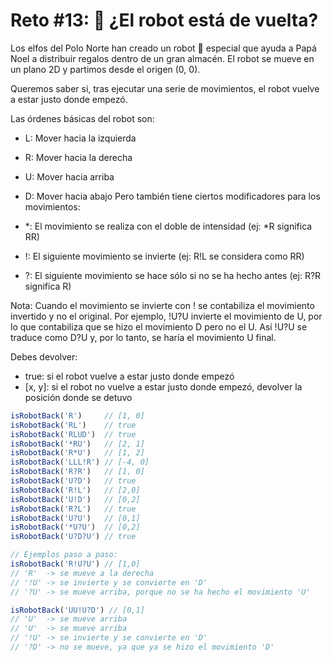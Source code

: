 # Reto #13: 🤖 ¿El robot está de vuelta?

Los elfos del Polo Norte han creado un robot 🤖 especial que ayuda a Papá Noel a distribuir regalos dentro de un gran almacén. El robot se mueve en un plano 2D y partimos desde el origen (0, 0).

Queremos saber si, tras ejecutar una serie de movimientos, el robot vuelve a estar justo donde empezó.

Las órdenes básicas del robot son:

- L: Mover hacia la izquierda
- R: Mover hacia la derecha
- U: Mover hacia arriba
- D: Mover hacia abajo
Pero también tiene ciertos modificadores para los movimientos:

- *: El movimiento se realiza con el doble de intensidad (ej: *R significa RR)
- !: El siguiente movimiento se invierte (ej: R!L se considera como RR)
- ?: El siguiente movimiento se hace sólo si no se ha hecho antes (ej: R?R significa R)
  
Nota: Cuando el movimiento se invierte con ! se contabiliza el movimiento invertido y no el original. Por ejemplo, !U?U invierte el movimiento de U, por lo que contabiliza que se hizo el movimiento D pero no el U. Así !U?U se traduce como D?U y, por lo tanto, se haría el movimiento U final.

Debes devolver:

- true: si el robot vuelve a estar justo donde empezó
- [x, y]: si el robot no vuelve a estar justo donde empezó, devolver la posición donde se detuvo

```js
isRobotBack('R')     // [1, 0]
isRobotBack('RL')    // true
isRobotBack('RLUD')  // true
isRobotBack('*RU')   // [2, 1]
isRobotBack('R*U')   // [1, 2]
isRobotBack('LLL!R') // [-4, 0]
isRobotBack('R?R')   // [1, 0]
isRobotBack('U?D')   // true
isRobotBack('R!L')   // [2,0]
isRobotBack('U!D')   // [0,2]
isRobotBack('R?L')   // true
isRobotBack('U?U')   // [0,1]
isRobotBack('*U?U')  // [0,2]
isRobotBack('U?D?U') // true

// Ejemplos paso a paso:
isRobotBack('R!U?U') // [1,0]
// 'R'  -> se mueve a la derecha 
// '!U' -> se invierte y se convierte en 'D'
// '?U' -> se mueve arriba, porque no se ha hecho el movimiento 'U'

isRobotBack('UU!U?D') // [0,1]
// 'U'  -> se mueve arriba
// 'U'  -> se mueve arriba
// '!U' -> se invierte y se convierte en 'D'
// '?D' -> no se mueve, ya que ya se hizo el movimiento 'D'
```